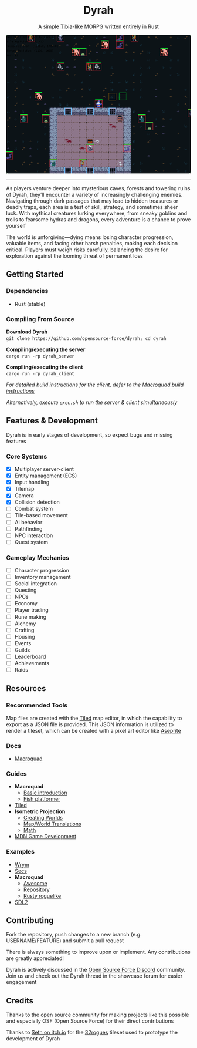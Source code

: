 <div align="center">
    <h1>Dyrah</h1>
    <p>A simple <a href="https://tibia.com">Tibia</a>-like MORPG written entirely in Rust</p>
</div>

![Dyrah Screenshot](assets/screenshot.png)

---  
  
As players venture deeper into mysterious caves, forests and towering ruins of Dyrah, they’ll encounter a variety of increasingly challenging enemies. Navigating through dark passages that may lead to hidden treasures or deadly traps, each area is a test of skill, strategy, and sometimes sheer luck. With mythical creatures lurking everywhere, from sneaky goblins and trolls to fearsome hydras and dragons, every adventure is a chance to prove yourself
  
The world is unforgiving—dying means losing character progression, valuable items, and facing other harsh penalties, making each decision critical. Players must weigh risks carefully, balancing the desire for exploration against the looming threat of permanent loss

## Getting Started
### Dependencies
- Rust (stable)

### Compiling From Source
**Download Dyrah**  
`git clone https://github.com/opensource-force/dyrah; cd dyrah`

**Compiling/executing the server**  
`cargo run -rp dyrah_server`

**Compiling/executing the client**  
`cargo run -rp dyrah_client`

*For detailed build instructions for the client, defer to the [Macroquad build instructions](https://github.com/not-fl3/macroquad#build-instructions)*

*Alternatively, execute `exec.sh` to run the server & client simultaneously*

## Features & Development
Dyrah is in early stages of development, so expect bugs and missing features

### Core Systems
- [x] Multiplayer server-client
- [x] Entity management (ECS)
- [x] Input handling
- [x] Tilemap
- [x] Camera
- [x] Collision detection
- [ ] Combat system
- [ ] Tile-based movement
- [ ] AI behavior
- [ ] Pathfinding
- [ ] NPC interaction
- [ ] Quest system

### Gameplay Mechanics
- [ ] Character progression  
- [ ] Inventory management  
- [ ] Social integration  
- [ ] Questing  
- [ ] NPCs  
- [ ] Economy  
- [ ] Player trading  
- [ ] Rune making  
- [ ] Alchemy  
- [ ] Crafting  
- [ ] Housing  
- [ ] Events  
- [ ] Guilds  
- [ ] Leaderboard  
- [ ] Achievements  
- [ ] Raids  
  
## Resources
### Recommended Tools
Map files are created with the [Tiled](https://www.mapeditor.org/) map editor, in which the capability to export as a JSON file is provided. This JSON information is utilized to render a tileset, which can be created with a pixel art editor like [Aseprite](https://www.aseprite.org/)

### Docs
- [Macroquad](https://docs.rs/macroquad/latest/macroquad/)

### Guides
- **Macroquad**
    - [Basic introduction](https://www.gyata.ai/rust/macroquad#q-introduction)
    - [Fish platformer](https://macroquad.rs/articles/fish-tutorial/)
- [Tiled](https://not-fl3.github.io/platformer-book/tiled/index.html)
- **Isometric Projection**
    - [Creating Worlds](https://code.tutsplus.com/creating-isometric-worlds-a-primer-for-game-developers--gamedev-6511t)
    - [Map/World Translations](https://github.com/not-fl3/macroquad/pull/598/files)
    - [Math](https://clintbellanger.net/articles/isometric_math/)
- [MDN Game Development](https://developer.mozilla.org/en-US/docs/Games)

### Examples
- [Wrym](https://github.com/wick3dr0se/wrym/tree/main/examples)
- [Secs](https://github.com/wick3dr0se/secs/tree/main/examples)
- **Macroquad**
    - [Awesome](https://github.com/ozkriff/awesome-quads)
    - [Repository](https://github.com/not-fl3/macroquad/tree/master/examples)
    - [Rusty roguelike](https://github.com/rust-gamedev/rust-game-ports/tree/master/rusty_roguelike-macroquad)
- [SDL2](https://github.com/wick3dr0se/sdl-game/)

## Contributing
Fork the repository, push changes to a new branch (e.g. USERNAME/FEATURE) and submit a pull request

There is always something to improve upon or implement. Any contributions are greatly appreciated!

Dyrah is actively discussed in the [Open Source Force Discord](https://opensourceforce.net/discord) community. Join us and check out the Dyrah thread in the showcase forum for easier engagement

## Credits
Thanks to the open source community for making projects like this possible and especially OSF (Open Source Force) for their direct contributions

Thanks to [Seth on itch.io](https://itch.io/profile/sethbb) for the [32rogues](https://sethbb.itch.io/32rogues) tileset used to prototype the development of Dyrah

